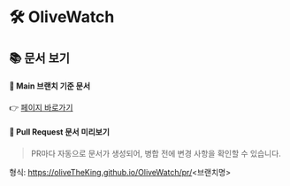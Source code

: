 # 🛠️ OliveWatch

## 📚 문서 보기

#### 🔹 Main 브랜치 기준 문서  

👉 [페이지 바로가기](https://oliveTheKing.github.io/OliveWatch/)

#### 🔸 Pull Request 문서 미리보기  
> PR마다 자동으로 문서가 생성되어, 병합 전에 변경 사항을 확인할 수 있습니다.

형식:  https://oliveTheKing.github.io/OliveWatch/pr/<브랜치명>
